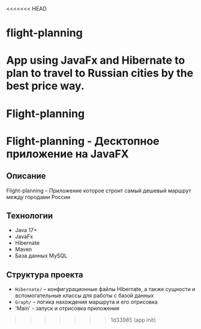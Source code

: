 <<<<<<< HEAD
# flight-planning
App using JavaFx and Hibernate to plan to travel to Russian cities by the best price way.
=======
# Flight-planning
# Flight-planning - Десктопное приложение на JavaFX 

## Описание
Flight-planning – Приложение которое строит самый дешевый маршрут между городами России

## Технологии
- Java 17+
- JavaFx
- Hibernate
- Maven
- База данных MySQL

## Структура проекта
- `Hibernate/` – конфигурационные файлы Hibernate, а также сущности и вспомогательные классы для работы с базой данных
- `Graph/` – логика нахождения маршрута и его отрисовка
- 'Main' - запуск и отрисовка приложения

>>>>>>> 1d33985 (app init)
